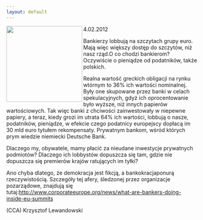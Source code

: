```yaml
---
layout: default
---
```

<img src="{{site.baseurl}}\articles\pictures\465.lobby.jpg" align="left" HSPACE=”50” VSPACE=”50” width="200"><!--98--><p>
4.02.2012</p><p>Bankierzy lobbują na szczytach grupy euro. Mają więc większy dostęp do szczytów, niż nasz rząd.O co chodzi bankierom? Oczywiście o pieniądze od podatników, także polskich.</p><p>Realna wartość greckich obligacji na rynku wtórnym to 36% ich wartości nominalnej. Były one skupowane przez banki w celach spekulacyjnych, gdyż ich oprocentowanie było wyższe, niż innych papierów wartościowych. Tak więc banki z chciwości zainwestowały w niepewne papiery, a teraz, kiedy grozi im utrata 64% ich wartości, lobbują o nasze, podatników, pieniądze, w efekcie czego podatnicy europejscy dopłacą im 30 mld euro tytułem rekompensaty. Prywatnym bankom, wśród których prym wiedzie niemiecki Deutsche Bank.</p><p></p><p>Dlaczego my, obywatele, mamy płacić za nieudane inwestycje prywatnych podmiotów? Dlaczego ich lobbystów dopuszcza się tam, gdzie nie dopuszcza się premierów krajów ratujących im tyłki?</p><p>Ano chyba dlatego, że demokracja jest fikcją, a bankokracjaponurą rzeczywistością. Szczegóły tej afery, śledzonej przez organizacje pozarządowe, znajdują się tutaj:<a href="http://www.corporateeurope.org/news/what-are-bankers-doing-inside-eu-summits" title="lobbyści bankowi w natarciu" target="">http://www.corporateeurope.org/news/what-are-bankers-doing-inside-eu-summits</a></p><p></p><p>(CCA) Krzysztof Lewandowski</p><p></p><p></p>